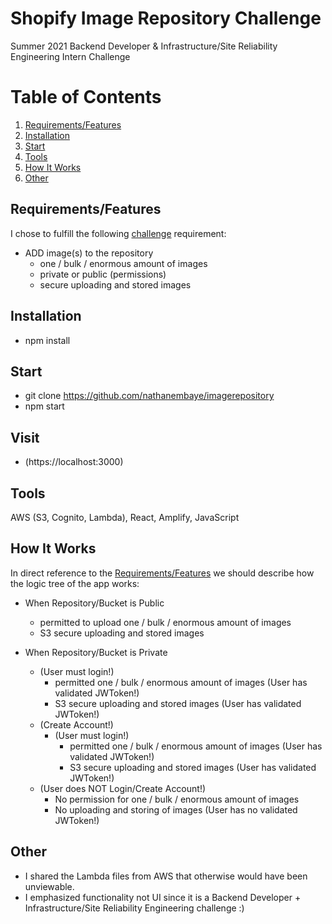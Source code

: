 # Shopify Image Repository Challenge

Summer 2021 Backend Developer & Infrastructure/Site Reliability Engineering Intern Challenge

# Table of Contents
1. [Requirements/Features](#Requirements/Features)
2. [Installation](#Installation)
3. [Start](#Start)
4. [Tools](#Tools)
5. [How It Works](#How-It-Works)
6. [Other](#Other)

## Requirements/Features

I chose to fulfill the following [challenge](https://docs.google.com/document/d/1ZKRywXQLZWOqVOHC4JkF3LqdpO3Llpfk_CkZPR8bjak/edit) requirement:
                  
- ADD image(s) to the repository
  - one / bulk / enormous amount of images
  - private or public (permissions)
  - secure uploading and stored images

## Installation

- npm install

## Start

- git clone https://github.com/nathanembaye/imagerepository
- npm start

## Visit

- (https://localhost:3000)

## Tools

 AWS (S3, Cognito, Lambda), React, Amplify, JavaScript
 
## How It Works

In direct reference to the [Requirements/Features](#Requirements/Features) we should describe how the logic tree of the app works:
 
- When Repository/Bucket is Public
  - permitted to upload one / bulk / enormous amount of images
  - S3 secure uploading and stored images
  
- When Repository/Bucket is Private
  - (User must login!)
    - permitted one / bulk / enormous amount of images (User has validated JWToken!)
    - S3 secure uploading and stored images (User has validated JWToken!)
  - (Create Account!)
    - (User must login!)
      - permitted one / bulk / enormous amount of images (User has validated JWToken!)
      - S3 secure uploading and stored images (User has validated JWToken!)
  - (User does NOT Login/Create Account!)
    - No permission for one / bulk / enormous amount of images
    - No uploading and storing of images (User has no validated JWToken!)    
  
## Other

- I shared the Lambda files from AWS that otherwise would have been unviewable. 
- I emphasized functionality not UI since it is a Backend Developer + Infrastructure/Site Reliability Engineering challenge :)
